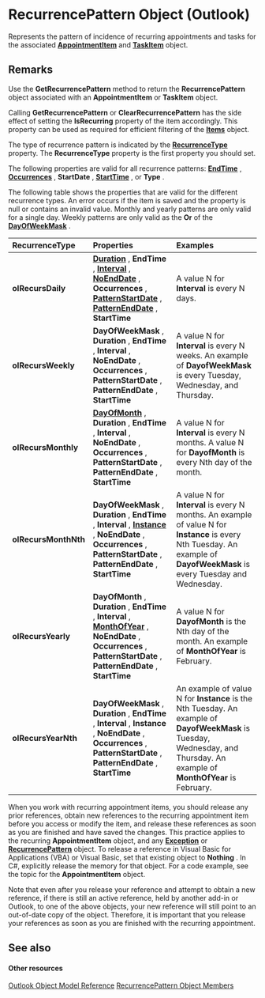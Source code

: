 
# RecurrencePattern Object (Outlook)

Represents the pattern of incidence of recurring appointments and tasks for the associated  **[AppointmentItem](204a409d-654e-27aa-643a-8344c631b82d.md)** and **[TaskItem](5df8cfa5-5460-a5a1-a130-ba5bca1a0091.md)** object.


## Remarks

Use the  **GetRecurrencePattern** method to return the **RecurrencePattern** object associated with an **AppointmentItem** or **TaskItem** object.

Calling  **GetRecurrencePattern** or **ClearRecurrencePattern** has the side effect of setting the **IsRecurring** property of the item accordingly. This property can be used as required for efficient filtering of the **[Items](3a99730b-e62a-5ca6-f6ec-911c95173242.md)** object.

The type of recurrence pattern is indicated by the  **[RecurrenceType](bc9b35b5-ef00-e5cf-09cc-ee8743efddcf.md)** property. The **RecurrenceType** property is the first property you should set.

The following properties are valid for all recurrence patterns:  **[EndTime](7babda13-9e57-4c80-1ab3-56025753ed9d.md)** , **[Occurrences](a99a8a1c-dcd3-e96d-6091-0a005ca3b05f.md)** , **StartDate** , **[StartTime](557e0f8d-c95d-e1f9-91a2-0734248d8628.md)** , or **Type** .

The following table shows the properties that are valid for the different recurrence types. An error occurs if the item is saved and the property is null or contains an invalid value. Monthly and yearly patterns are only valid for a single day. Weekly patterns are only valid as the  **Or** of the **[DayOfWeekMask](79268798-90ab-4161-5a6e-97669daa475a.md)** .



|**RecurrenceType**|**Properties**|**Examples**|
|:-----|:-----|:-----|
| **olRecursDaily**| **[Duration](91cceed3-fd56-bae3-ee00-16f4b02eb2e3.md)** , **EndTime** , **[Interval](e3220174-38dc-d1e3-8d26-b3f208b554a4.md)** , **[NoEndDate](47c5841a-c0d2-2b06-ec73-7093779ceafa.md)** , **Occurrences** , **[PatternStartDate](20c82dbd-a622-91b6-618c-7cbe8bff2ca7.md)** , **[PatternEndDate](0f78ea71-3d92-2d38-be10-e05ab7bcf44a.md)** , **StartTime**|A value N for  **Interval** is every N days.|
| **olRecursWeekly**| **DayOfWeekMask** , **Duration** , **EndTime** , **Interval** , **NoEndDate** , **Occurrences** , **PatternStartDate** , **PatternEndDate** , **StartTime**|A value N for  **Interval** is every N weeks. An example of **DayofWeekMask** is every Tuesday, Wednesday, and Thursday.|
| **olRecursMonthly**| **[DayOfMonth](d89a9a55-060c-d25d-4bf6-21e345da36d1.md)** , **Duration** , **EndTime** , **Interval** , **NoEndDate** , **Occurrences** , **PatternStartDate** , **PatternEndDate** , **StartTime**|A value N for  **Interval** is every N months. A value N for **DayofMonth** is every Nth day of the month.|
| **olRecursMonthNth**| **DayOfWeekMask** , **Duration** , **EndTime** , **Interval** , **[Instance](3458aeff-97b7-02f8-e352-203ecc92dedd.md)** , **NoEndDate** , **Occurrences** , **PatternStartDate** , **PatternEndDate** , **StartTime**|A value N for  **Interval** is every N months. An example of value N for **Instance** is every Nth Tuesday. An example of **DayofWeekMask** is every Tuesday and Wednesday.|
| **olRecursYearly**| **DayOfMonth** , **Duration** , **EndTime** , **Interval** , **[MonthOfYear](14112950-1e2a-a99a-7c48-3e76358de645.md)** , **NoEndDate** , **Occurrences** , **PatternStartDate** , **PatternEndDate** , **StartTime**|A value N for  **DayofMonth** is the Nth day of the month. An example of **MonthOfYear** is February.|
| **olRecursYearNth**| **DayOfWeekMask** , **Duration** , **EndTime** , **Interval** , **Instance** , **NoEndDate** , **Occurrences** , **PatternStartDate** , **PatternEndDate** , **StartTime**|An example of value N for  **Instance** is the Nth Tuesday. An example of **DayofWeekMask** is Tuesday, Wednesday, and Thursday. An example of **MonthOfYear** is February.|
When you work with recurring appointment items, you should release any prior references, obtain new references to the recurring appointment item before you access or modify the item, and release these references as soon as you are finished and have saved the changes. This practice applies to the recurring  **AppointmentItem** object, and any **[Exception](010552b0-9ba6-c81b-1e3a-fd6a681e5163.md)** or **[RecurrencePattern](36c098f7-59fb-879a-5173-ed0260d13fa4.md)** object. To release a reference in Visual Basic for Applications (VBA) or Visual Basic, set that existing object to **Nothing** . In C#, explicitly release the memory for that object. For a code example, see the topic for the **AppointmentItem** object.

Note that even after you release your reference and attempt to obtain a new reference, if there is still an active reference, held by another add-in or Outlook, to one of the above objects, your new reference will still point to an out-of-date copy of the object. Therefore, it is important that you release your references as soon as you are finished with the recurring appointment.


## See also


#### Other resources


[Outlook Object Model Reference](http://msdn.microsoft.com/library/73221b13-d8d8-99b8-3394-b95dbbfd5ddc%28Office.15%29.aspx)
[RecurrencePattern Object Members](d282fdb2-2b6d-983d-fe5f-698113d35f89.md)
